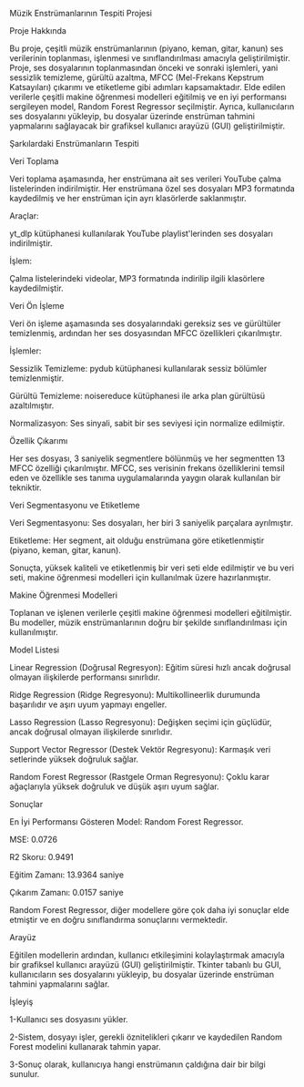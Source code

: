 Müzik Enstrümanlarının Tespiti Projesi

Proje Hakkında
   
Bu proje, çeşitli müzik enstrümanlarının (piyano, keman, gitar, kanun) ses verilerinin toplanması, işlenmesi ve sınıflandırılması amacıyla geliştirilmiştir. Proje, ses dosyalarının toplanmasından önceki ve sonraki işlemleri, yani sessizlik temizleme, gürültü azaltma, MFCC (Mel-Frekans Kepstrum Katsayıları) çıkarımı ve etiketleme gibi adımları kapsamaktadır. Elde edilen verilerle çeşitli makine öğrenmesi modelleri eğitilmiş ve en iyi performansı sergileyen model, Random Forest Regressor seçilmiştir. Ayrıca, kullanıcıların ses dosyalarını yükleyip, bu dosyalar üzerinde enstrüman tahmini yapmalarını sağlayacak bir grafiksel kullanıcı arayüzü (GUI) geliştirilmiştir.

Şarkılardaki Enstrümanların Tespiti
   
 Veri Toplama

Veri toplama aşamasında, her enstrümana ait ses verileri YouTube çalma listelerinden indirilmiştir. Her enstrümana özel ses dosyaları MP3 formatında kaydedilmiş ve her enstrüman için ayrı klasörlerde saklanmıştır.

Araçlar:

yt_dlp kütüphanesi kullanılarak YouTube playlist'lerinden ses dosyaları indirilmiştir.


İşlem:

Çalma listelerindeki videolar, MP3 formatında indirilip ilgili klasörlere kaydedilmiştir.

Veri Ön İşleme

Veri ön işleme aşamasında ses dosyalarındaki gereksiz ses ve gürültüler temizlenmiş, ardından her ses dosyasından MFCC özellikleri çıkarılmıştır.

İşlemler:

Sessizlik Temizleme: pydub kütüphanesi kullanılarak sessiz bölümler temizlenmiştir.

Gürültü Temizleme: noisereduce kütüphanesi ile arka plan gürültüsü azaltılmıştır.

Normalizasyon: Ses sinyali, sabit bir ses seviyesi için normalize edilmiştir.

 Özellik Çıkarımı


Her ses dosyası, 3 saniyelik segmentlere bölünmüş ve her segmentten 13 MFCC özelliği çıkarılmıştır. MFCC, ses verisinin frekans özelliklerini temsil eden ve özellikle ses tanıma uygulamalarında yaygın olarak kullanılan bir tekniktir.

 Veri Segmentasyonu ve Etiketleme

Veri Segmentasyonu: Ses dosyaları, her biri 3 saniyelik parçalara ayrılmıştır.

Etiketleme: Her segment, ait olduğu enstrümana göre etiketlenmiştir (piyano, keman, gitar, kanun).

Sonuçta, yüksek kaliteli ve etiketlenmiş bir veri seti elde edilmiştir ve bu veri seti, makine öğrenmesi modelleri için kullanılmak üzere hazırlanmıştır.

 Makine Öğrenmesi Modelleri
 
Toplanan ve işlenen verilerle çeşitli makine öğrenmesi modelleri eğitilmiştir. Bu modeller, müzik enstrümanlarının doğru bir şekilde sınıflandırılması için kullanılmıştır.

Model Listesi

Linear Regression (Doğrusal Regresyon): Eğitim süresi hızlı ancak doğrusal olmayan ilişkilerde performansı sınırlıdır.

Ridge Regression (Ridge Regresyonu): Multikollineerlik durumunda başarılıdır ve aşırı uyum yapmayı engeller.

Lasso Regression (Lasso Regresyonu): Değişken seçimi için güçlüdür, ancak doğrusal olmayan ilişkilerde sınırlıdır.

Support Vector Regressor (Destek Vektör Regresyonu): Karmaşık veri setlerinde yüksek doğruluk sağlar.

Random Forest Regressor (Rastgele Orman Regresyonu): Çoklu karar ağaçlarıyla yüksek doğruluk ve düşük aşırı uyum sağlar.

 Sonuçlar
 
En İyi Performansı Gösteren Model: Random Forest Regressor.

MSE: 0.0726

R2 Skoru: 0.9491

Eğitim Zamanı: 13.9364 saniye

Çıkarım Zamanı: 0.0157 saniye

Random Forest Regressor, diğer modellere göre çok daha iyi sonuçlar elde etmiştir ve en doğru sınıflandırma sonuçlarını vermektedir.

Arayüz

Eğitilen modellerin ardından, kullanıcı etkileşimini kolaylaştırmak amacıyla bir grafiksel kullanıcı arayüzü (GUI) geliştirilmiştir. Tkinter tabanlı bu GUI, kullanıcıların ses dosyalarını yükleyip, bu dosyalar üzerinde enstrüman tahmini yapmalarını sağlar.

İşleyiş

1-Kullanıcı ses dosyasını yükler.

2-Sistem, dosyayı işler, gerekli öznitelikleri çıkarır ve kaydedilen Random Forest modelini kullanarak tahmin yapar.

3-Sonuç olarak, kullanıcıya hangi enstrümanın çaldığına dair bir bilgi sunulur.

